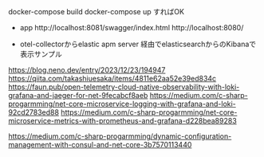 docker-compose build
docker-compose up
すればOK

- app
http://localhost:8081/swagger/index.html
http://localhost:8080/


- otel-collectorからelastic apm server 経由でelasticsearchからのKibanaで表示サンプル





https://blog.neno.dev/entry/2023/12/23/194947
https://qiita.com/takashiuesaka/items/4811e62aa52e39ed834c
https://faun.pub/open-telemetry-cloud-native-observability-with-loki-grafana-and-jaeger-for-net-9fecabcf8aeb
https://medium.com/c-sharp-progarmming/net-core-microservice-logging-with-grafana-and-loki-92cd2783ed88
https://medium.com/c-sharp-progarmming/net-core-microservice-metrics-with-prometheus-and-grafana-d228bea89283


https://medium.com/c-sharp-progarmming/dynamic-configuration-management-with-consul-and-net-core-3b7570113440